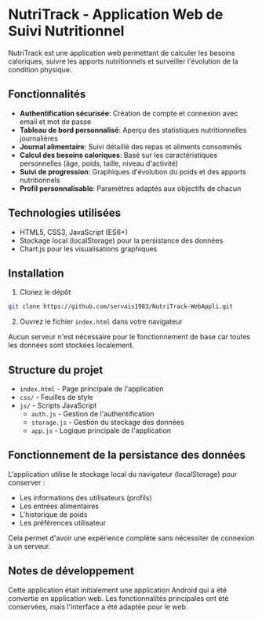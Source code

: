 # NutriTrack - Application Web de Suivi Nutritionnel

NutriTrack est une application web permettant de calculer les besoins caloriques, suivre les apports nutritionnels et surveiller l'évolution de la condition physique.

## Fonctionnalités

- **Authentification sécurisée**: Création de compte et connexion avec email et mot de passe
- **Tableau de bord personnalisé**: Aperçu des statistiques nutritionnelles journalières
- **Journal alimentaire**: Suivi détaillé des repas et aliments consommés
- **Calcul des besoins caloriques**: Basé sur les caractéristiques personnelles (âge, poids, taille, niveau d'activité)
- **Suivi de progression**: Graphiques d'évolution du poids et des apports nutritionnels
- **Profil personnalisable**: Paramètres adaptés aux objectifs de chacun

## Technologies utilisées

- HTML5, CSS3, JavaScript (ES6+)
- Stockage local (localStorage) pour la persistance des données
- Chart.js pour les visualisations graphiques

## Installation

1. Clonez le dépôt
```bash
git clone https://github.com/servais1983/NutriTrack-WebAppli.git
```

2. Ouvrez le fichier `index.html` dans votre navigateur

Aucun serveur n'est nécessaire pour le fonctionnement de base car toutes les données sont stockées localement.

## Structure du projet

- `index.html` - Page principale de l'application
- `css/` - Feuilles de style
- `js/` - Scripts JavaScript
  - `auth.js` - Gestion de l'authentification
  - `storage.js` - Gestion du stockage des données
  - `app.js` - Logique principale de l'application

## Fonctionnement de la persistance des données

L'application utilise le stockage local du navigateur (localStorage) pour conserver :
- Les informations des utilisateurs (profils)
- Les entrées alimentaires
- L'historique de poids
- Les préférences utilisateur

Cela permet d'avoir une expérience complète sans nécessiter de connexion à un serveur.

## Notes de développement

Cette application était initialement une application Android qui a été convertie en application web. Les fonctionnalités principales ont été conservées, mais l'interface a été adaptée pour le web.
